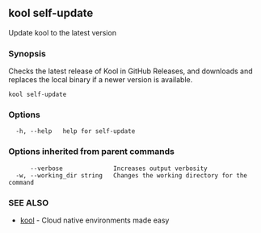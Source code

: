 ## kool self-update

Update kool to the latest version

### Synopsis

Checks the latest release of Kool in GitHub Releases, and downloads and replaces the local binary if a newer version is available.

```
kool self-update
```

### Options

```
  -h, --help   help for self-update
```

### Options inherited from parent commands

```
      --verbose              Increases output verbosity
  -w, --working_dir string   Changes the working directory for the command
```

### SEE ALSO

* [kool](kool)	 - Cloud native environments made easy

